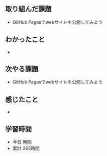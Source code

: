 ## 取り組んだ課題
- GitHub Pagesでwebサイトを公開してみよう
## わかったこと
- 
## 次やる課題
- GitHub Pagesでwebサイトを公開してみよう
## 感じたこと
- 
## 学習時間
- 今日 時間
- 累計 265時間
